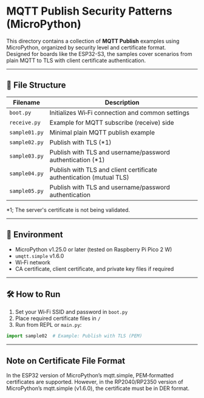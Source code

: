 # MQTT Publish Security Patterns (MicroPython)

This directory contains a collection of **MQTT Publish** examples using MicroPython, organized by security level and certificate format.  
Designed for boards like the ESP32-S3, the samples cover scenarios from plain MQTT to TLS with client certificate authentication.

---

## 📂 File Structure

| Filename           | Description |
|--------------------|-------------|
| `boot.py`          | Initializes Wi‑Fi connection and common settings |
| `receive.py`       | Example for MQTT subscribe (receive) side |
| `sample01.py`      | Minimal plain MQTT publish example |
| `sample02.py`      | Publish with TLS (*1) |
| `sample03.py`      | Publish with TLS and username/password authentication (*1) |
| `sample04.py`      | Publish with TLS and client certificate authentication (mutual TLS)|
| `sample05.py`      | Publish with TLS and username/password authentication|

*1;  The server's certificate is not being validated.

---

## 🚀 Environment

- MicroPython v1.25.0 or later (tested on Raspberry Pi Pico 2 W)
- `umqtt.simple` v1.6.0 
- Wi‑Fi network
- CA certificate, client certificate, and private key files if required

---


## 🛠 How to Run

1. Set your Wi‑Fi SSID and password in `boot.py`
2. Place required certificate files in  `/`
3. Run from REPL or `main.py`:
```python
import sample02  # Example: Publish with TLS (PEM)
```

---

## Note on Certificate File Format

In the ESP32 version of MicroPython’s mqtt.simple, PEM‑formatted certificates are supported. However, in the RP2040/RP2350 version of MicroPython’s mqtt.simple (v1.6.0), the certificate must be in DER format.
